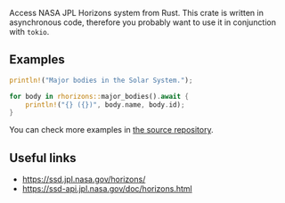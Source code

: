 Access NASA JPL Horizons system from Rust. This crate is written in asynchronous
code, therefore you probably want to use it in conjunction with `tokio`.


Examples
--------
```rust
println!("Major bodies in the Solar System.");

for body in rhorizons::major_bodies().await {
    println!("{} ({})", body.name, body.id);
}
```

You can check more examples in
[the source repository](https://github.com/podusowski/rhorizons/tree/main/examples).


Useful links
------------
- <https://ssd.jpl.nasa.gov/horizons/>
- <https://ssd-api.jpl.nasa.gov/doc/horizons.html>
